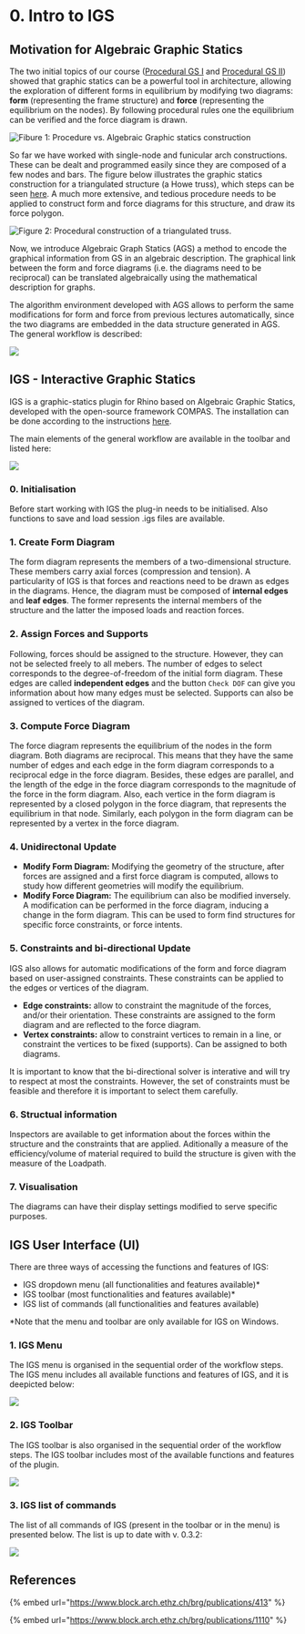 # 0. Intro to IGS

## Motivation for Algebraic Graphic Statics

The two initial topics of our course ([Procedural GS I](../../ii.-procedural-gs-i/) and [Procedural GS II](../../iii.-procedural-gs-ii/)) showed that graphic statics can be a powerful tool in architecture, allowing the exploration of different forms in equilibrium by modifying two diagrams: **form** (representing the frame structure) and **force** (representing the equilibrium on the nodes). By following procedural rules one the equilibrium can be verified and the force diagram is drawn.

![Fibure 1: Procedure vs. Algebraic Graphic statics construction](<../../../.gitbook/assets/image (328).png>)

So far we have worked with single-node and funicular arch constructions. These can be dealt and programmed easily since they are composed of a few nodes and bars. The figure below illustrates the graphic statics construction for a triangulated structure (a Howe truss), which steps can be seen [here](https://block.arch.ethz.ch/eq/drawing/view/38). A much more extensive, and tedious procedure needs to be applied to construct form and force diagrams for this structure, and draw its force polygon.

![Figure 2: Procedural construction of a triangulated truss.](<../../../.gitbook/assets/image (334).png>)

Now, we introduce Algebraic Graph Statics (AGS) a method to encode the graphical information from GS in an algebraic description. The graphical link between the form and force diagrams (i.e. the diagrams need to be reciprocal) can be translated algebraically using the mathematical description for graphs.

The algorithm environment developed with AGS allows to perform the same modifications for form and force from previous lectures automatically, since the two diagrams are embedded in the data structure generated in AGS. The general workflow is described:

![](<../../../.gitbook/assets/image (299).png>)

## IGS - Interactive Graphic Statics

IGS is a graphic-statics plugin for Rhino based on Algebraic Graphic Statics, developed with the open-source framework COMPAS. The installation can be done according to the instructions [here](broken-reference).

The main elements of the general workflow are available in the toolbar and listed here:&#x20;

![](<../../../.gitbook/assets/image (333).png>)

### 0. Initialisation

Before start working with IGS the plug-in needs to be initialised. Also functions to save and load session .igs files are available.

### 1. Create Form Diagram

The form diagram represents the members of a two-dimensional structure. These members carry axial forces (compression and tension). A particularity of IGS is that forces and reactions need to be drawn as edges in the diagrams. Hence, the diagram must be composed of **internal edges** and **leaf edges**. The former represents the internal members of the structure and the latter the imposed loads and reaction forces.

### 2. Assign Forces and Supports

Following, forces should be assigned to the structure. However, they can not be selected freely to all mebers. The number of edges to select corresponds to the degree-of-freedom of the initial form diagram. These edges are called **independent edges** and the button `Check DOF` can give you information about how many edges must be selected. Supports can also be assigned to vertices of the diagram.

### 3. Compute Force Diagram

The force diagram represents the equilibrium of the nodes in the form diagram. Both diagrams are reciprocal. This means that they have the same number of edges and each edge in the form diagram corresponds to a reciprocal edge in the force diagram. Besides, these edges are parallel, and the length of the edge in the force diagram corresponds to the magnitude of the force in the form diagram. Also, each vertice in the form diagram is represented by a closed polygon in the force diagram, that represents the equilibrium in that node. Similarly, each polygon in the form diagram can be represented by a vertex in the force diagram.

### 4. Unidirectonal Update

* **Modify Form Diagram:** Modifying the geometry of the structure, after forces are assigned and a first force diagram is computed, allows to study how different geometries will modify the equilibrium.
* **Modify Force Diagram:** The equilibrium can also be modified inversely. A modification can be performed in the force diagram, inducing a change in the form diagram. This can be used to form find structures for specific force constraints, or force intents.

### 5. Constraints and bi-directional Update

IGS also allows for automatic modifications of the form and force diagram based on user-assigned constraints. These constraints can be applied to the edges or vertices of the diagram.

* **Edge constraints:** allow to constraint the magnitude of the forces, and/or their orientation. These constraints are assigned to the form diagram and are reflected to the force diagram.
* **Vertex constraints:** allow to constraint vertices to remain in a line, or constraint the vertices to be fixed (supports). Can be assigned to both diagrams.

It is important to know that the bi-directional solver is interative and will try to respect at most the constraints. However, the set of constraints must be feasible and therefore it is important to select them carefully.

### 6. Structual information

Inspectors are available to get information about the forces within the structure and the constraints that are applied. Aditionally a measure of the efficiency/volume of material required to build the structure is given with the measure of the Loadpath.

### 7. Visualisation

The diagrams can have their display settings modified to serve specific purposes.

## IGS User Interface (UI) <a href="#rhinogs-user-interface-ui" id="rhinogs-user-interface-ui"></a>

There are three ways of accessing the functions and features of IGS:

* IGS dropdown menu (all functionalities and features available)\*
* IGS toolbar (most functionalities and features available)\*
* IGS list of commands (all functionalities and features available)

\*Note that the menu and toolbar are only available for IGS on Windows.

### 1. IGS Menu <a href="#1-rv2-menu" id="1-rv2-menu"></a>

The IGS menu is organised in the sequential order of the workflow steps. The IGS menu includes all available functions and features of IGS, and it is deepicted below:

![](<../../../.gitbook/assets/image (397).png>)

### 2. IGS Toolbar <a href="#2-rv2-toolbar" id="2-rv2-toolbar"></a>

The IGS toolbar is also organised in the sequential order of the workflow steps. The IGS toolbar includes most of the available functions and features of the plugin.

![](<../../../.gitbook/assets/image (10).png>)

### 3. IGS list of commands <a href="#2-rv2-toolbar" id="2-rv2-toolbar"></a>

The list of all commands of IGS (present in the toolbar or in the menu) is presented below. The list is up to date with v. 0.3.2:

![](<../../../.gitbook/assets/image (11).png>)

## References <a href="#references" id="references"></a>

{% embed url="https://www.block.arch.ethz.ch/brg/publications/413" %}

{% embed url="https://www.block.arch.ethz.ch/brg/publications/1110" %}

